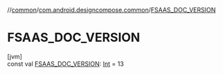 //[common](../../index.md)/[com.android.designcompose.common](index.md)/[FSAAS_DOC_VERSION](-f-s-a-a-s_-d-o-c_-v-e-r-s-i-o-n.md)

# FSAAS_DOC_VERSION

[jvm]\
const val [FSAAS_DOC_VERSION](-f-s-a-a-s_-d-o-c_-v-e-r-s-i-o-n.md): [Int](https://kotlinlang.org/api/latest/jvm/stdlib/kotlin/-int/index.html) = 13
